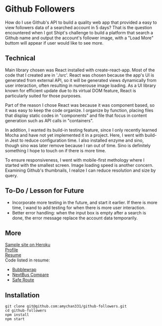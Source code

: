 # Github Followers
How do I use Github's API to build a quality web app that provided a easy to view followers data of a searched account in 5 days? That is the question encountered when I got Shipt's challenge to build a platform that search a Github name and output the account's follower image, with a "Load More" buttom will appear if user would like to see more.

## Technical
Main library chosen was React installed with create-react-app. Most of the code that I created are in './src'. React was chosen because the app's UI is generated from external API, so it will be generated views dynamically from user interaction, often resulting in numerouse image loading. As a UI library known for efficient update due to its virtual DOM feature, React is particularly suited for those purposes.

Part of the reason I chose React was because it was component based, so it was easy to keep the code organize. I organize by function, placing files that display static codes in "components" and file that focus in content generation such as API calls in "containers".

In addition, I wanted its build-in testing feature, since I only recently learned Mocha and have not yet implemented it in a project. Here, I went with build-in Jest to reduce configuration time. I also installed enzyme and sino, though sino was later remove because I ran out of time. Sino is definitely something I hope to touch on if there is more time.

To ensure responsiveness, I went with mobile-first methology where I started with the smallest  screen. Image loading speed is another concern. Examining Github's thumbnails, I realize I can reduce resolution and size by query.

## To-Do / Lesson for Future
* Incorporate more testing in the future, and start it earlier. If there is more time, I wand to add testing for when there is more user interaction.
* Better error handling: when the input box is empty after a search is done, the error message replace the account data temporarily.


## More
[Sample site on Heroku](https://github-followers-amy.herokuapp.com/) <br />
[Profile](http://craftplustech.com) <br />
[Resume](https://drive.google.com/file/d/0B1KQv3Seffs9YUlmTVE1cEJyM0U/view?usp=sharing) <br />
Code listed in resume: <br />
* [Bubblewrap](https://github.com/amychan331/bubblewrap/tree/master/public_html)
* [NextBus Compare](https://github.com/amychan331/nextbus-compare)
* [Safe Route](https://github.com/amychan331/safe-route/tree/master/db)

## Installation
```
git clone git@github.com:amychan331/github-followers.git
cd github-followers
npm install
npm start
```